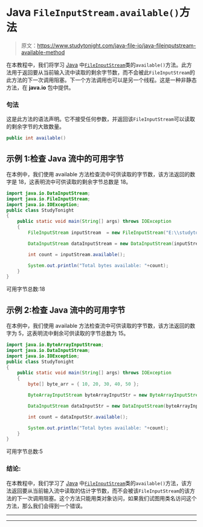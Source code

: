 # Java `FileInputStream.available()`方法

> 原文：<https://www.studytonight.com/java-file-io/java-fileinputstream-available-method>

在本教程中，我们将学习 [Java](https://www.studytonight.com/java/) 中[`FileInputStream`](https://www.studytonight.com/java-file-io/java-fileinputstream-class)类的`available()`方法。此方法用于返回要从当前输入流中读取的剩余字节数，而不会被此`FileInputStream`的此方法的下一次调用阻塞。下一个方法调用也可以是另一个线程。这是一种非静态方法，在 **java.io** 包中提供。

### 句法

这是此方法的语法声明。它不接受任何参数，并返回该`FileInputStream`可以读取的剩余字节的大致数量。

```java
public int available()
```

## 示例 1:检查 Java 流中的可用字节

在本例中，我们使用 available 方法检查流中可供读取的字节数，该方法返回的数字是 18，这表明流中可供读取的剩余字节总数是 18。

```java
import java.io.DataInputStream;
import java.io.FileInputStream;
import java.io.IOException;
public class StudyTonight 
{
	public static void main(String[] args) throws IOException 
	{ 
		FileInputStream inputStream  = new FileInputStream("E:\\studytonight\\file.txt"); 

		DataInputStream dataInputStream = new DataInputStream(inputStream); 

		int count = inputStream.available(); 

		System.out.println("Total bytes available: "+count); 		 
	}  
}
```

可用字节总数:18

## 示例 2:检查 Java 流中的可用字节

在本例中，我们使用 available 方法检查流中可供读取的字节数，该方法返回的数字为 5，这表明流中剩余可供读取的字节总数为 15。

```java
import java.io.ByteArrayInputStream;
import java.io.DataInputStream;
import java.io.IOException;
public class StudyTonight 
{
	public static void main(String[] args) throws IOException 
	{ 
		byte[] byte_arr = { 10, 20, 30, 40, 50 }; 

        ByteArrayInputStream byteArrayInputStr = new ByteArrayInputStream(byte_arr); 

        DataInputStream dataInputStr = new DataInputStream(byteArrayInputStr); 

		int count = dataInputStr.available(); 

		System.out.println("Total bytes available: "+count); 		 
	}  
}
```

可用字节总数:5

### 结论:

在本教程中，我们学习了 [Java](https://www.studytonight.com/java/) 中[`FileInputStream`](https://www.studytonight.com/java-file-io/java-fileinputstream-class)类的`available()`方法，该方法返回要从当前输入流中读取的估计字节数，而不会被该`FileInputStream`的该方法的下一次调用阻塞。这个方法只能用类对象访问，如果我们试图用类名访问这个方法，那么我们会得到一个错误。

* * *

* * *
